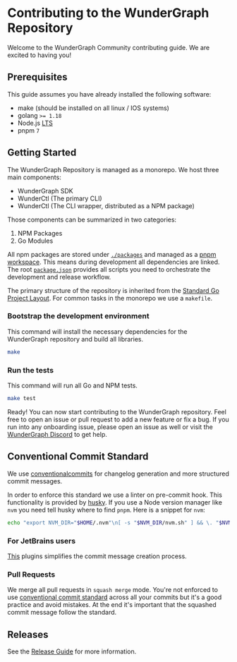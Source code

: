 # Contributing to the WunderGraph Repository

Welcome to the WunderGraph Community contributing guide. We are excited to having you!

## Prerequisites

This guide assumes you have already installed the following software:

- make (should be installed on all linux / IOS systems)
- golang `>= 1.18`
- Node.js [LTS](https://nodejs.org/en/about/releases/)
- pnpm `7`

## Getting Started

The WunderGraph Repository is managed as a monorepo. We host three main components:

- WunderGraph SDK
- WunderCtl (The primary CLI)
- WunderCtl (The CLI wrapper, distributed as a NPM package)

Those components can be summarized in two categories:

1. NPM Packages
2. Go Modules

All npm packages are stored under [`./packages`](./packages) and managed as a [pnpm workspace](https://pnpm.io/workspaces). This means during development all dependencies are linked.
The root [`package.json`](package.json) provides all scripts you need to orchestrate the development and release workflow.

The primary structure of the repository is inherited from the [Standard Go Project Layout](https://github.com/golang-standards/project-layout). For common tasks in the monorepo we use a `makefile`.

### Bootstrap the development environment

This command will install the necessary dependencies for the WunderGraph repository and build all libraries.

```bash
make
```

### Run the tests

This command will run all Go and NPM tests.

```bash
make test
```

Ready! You can now start contributing to the WunderGraph repository. Feel free to open an issue or pull request to add a new feature or fix a bug.
If you run into any onboarding issue, please open an issue as well or visit the [WunderGraph Discord](https://discord.gg/Jjmc8TC) to get help.

## Conventional Commit Standard

We use [conventionalcommits](https://www.conventionalcommits.org/en/v1.0.0-beta.2/#why-use-conventional-commits) for changelog generation and more structured commit messages.

In order to enforce this standard we use a linter on pre-commit hook. This functionality is provided by [husky](https://typicode.github.io/husky/#/). If you use a Node version manager like `nvm` you need tell husky where to find `pnpm`.
Here is a snippet for `nvm`:

```bash
echo "export NVM_DIR="$HOME/.nvm"\n[ -s "$NVM_DIR/nvm.sh" ] && \. "$NVM_DIR/nvm.sh"  # This loads nvm" > ~/.huskyrc
```

### For JetBrains users

[This](https://plugins.jetbrains.com/plugin/13389-conventional-commit) plugins simplifies the commit message creation process.

### Pull Requests

We merge all pull requests in `squash merge` mode. You're not enforced to use [conventional commit standard](https://www.conventionalcommits.org/en/v1.0.0-beta.2/#why-use-conventional-commits) across all your commits but it's a good practice and avoid mistakes. At the end it's important that the squashed commit message follow the standard.

## Releases

See the [Release Guide](docs/release-management) for more information.
